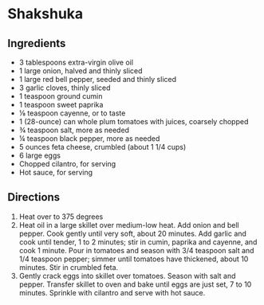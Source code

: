 # Shakshuka

## Ingredients

- 3 tablespoons extra-virgin olive oil
- 1 large onion, halved and thinly sliced
- 1 large red bell pepper, seeded and thinly sliced
- 3 garlic cloves, thinly sliced
- 1 teaspoon ground cumin
- 1 teaspoon sweet paprika
- ⅛ teaspoon cayenne, or to taste
- 1 (28-ounce) can whole plum tomatoes with juices, coarsely chopped
- ¾ teaspoon salt, more as needed
- ¼ teaspoon black pepper, more as needed
- 5 ounces feta cheese, crumbled (about 1 1/4 cups)
- 6 large eggs
- Chopped cilantro, for serving
- Hot sauce, for serving

## Directions

1. Heat over to 375 degrees
1. Heat oil in a large skillet over medium-low heat. Add onion and bell pepper.
   Cook gently until very soft, about 20 minutes. Add garlic and cook until
   tender, 1 to 2 minutes; stir in cumin, paprika and cayenne, and cook 1
   minute. Pour in tomatoes and season with 3/4 teaspoon salt and 1/4 teaspoon
   pepper; simmer until tomatoes have thickened, about 10 minutes. Stir in
   crumbled feta.
1. Gently crack eggs into skillet over tomatoes. Season with salt and pepper.
   Transfer skillet to oven and bake until eggs are just set, 7 to 10 minutes.
   Sprinkle with cilantro and serve with hot sauce.
